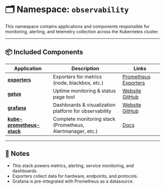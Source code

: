 # 🗂️ Namespace: `observability`

This namespace contains applications and components responsible for monitoring, alerting, and telemetry collection across the Kubernetes cluster.

---

## 📦 Included Components

| Application                                           | Description                                                | Links                                                                       |
|-------------------------------------------------------|------------------------------------------------------------|-----------------------------------------------------------------------------|
| [**exporters**](./exporters/)                         | Exporters for metrics (node, blackbox, etc.)               | [Prometheus Exporters](https://prometheus.io/docs/instrumenting/exporters/) |
| [**gatus**](./gatus/)                                 | Uptime monitoring & status page tool                       | [Website](https://gatus.io) [GitHub](https://github.com/TwiN/gatus)         |
| [**grafana**](./grafana/)                             | Dashboards & visualization platform for observability      | [Website](https://grafana.com) [GitHub](https://github.com/grafana/grafana) |
| [**kube-prometheus-stack**](./kube-prometheus-stack/) | Complete monitoring stack (Prometheus, Alertmanager, etc.) | [Docs](https://github.com/prometheus-operator/kube-prometheus)              |

---

## 📎 Notes

- This stack powers metrics, alerting, service monitoring, and dashboards.
- Exporters collect data for hardware, endpoints, and protocols.
- Grafana is pre-integrated with Prometheus as a datasource.
